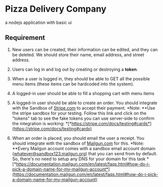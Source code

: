 # Pizza Delivery Company

a nodejs application with basic ui

## Requirement

1. New users can be created, their information can be edited, and they can be deleted. We should store their name, email address, and street address.

2. Users can log in and log out by creating or destroying a **token**.

3. When a user is logged in, they should be able to GET all the possible menu items (these items can be hardcoded into the system).

4. A logged-in user should be able to fill a shopping cart with menu items

5. A logged-in user should be able to create an order. You should integrate with the Sandbox of [Stripe.com](https://stripe.com) to accept their payment. *Note: **Use the stripe sandbox for your testing. Follow this link and click on the "tokens" tab to see the fake tokens you can use server-side to confirm the integration is working: *[*https://stripe.com/docs/testing#cards*](https://stripe.com/docs/testing#cards)

6. When an order is placed, you should email the user a receipt. You should integrate with the sandbox of [Mailgun.com](http://Mailgun.com) for this. *Note: **Every Mailgun account comes with a sandbox email account domain (whatever@sandbox123.mailgun.org) that you can send from by default. So, there's no need to setup any DNS for your domain for this task *[*https://documentation.mailgun.com/en/latest/faqs.html#how-do-i-pick-a-domain-name-for-my-mailgun-account*](https://documentation.mailgun.com/en/latest/faqs.html#how-do-i-pick-a-domain-name-for-my-mailgun-account)

